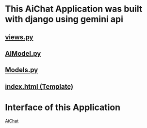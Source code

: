 # This AiChat Application was built with django using gemini api

## [views.py](https://github.com/Apkmann/Ai-Chat-Application-using-Django/blob/main/Chatapp/views.py)
## [AIModel.py](https://github.com/Apkmann/Ai-Chat-Application-using-Django/blob/main/Chatapp/AIModel.py)
## [Models.py](https://github.com/Apkmann/Ai-Chat-Application-using-Django/blob/main/Chatapp/models.py)
## [index.html (Template)](https://github.com/Apkmann/Ai-Chat-Application-using-Django/blob/main/Chatapp/templates/index.html)

# Interface of this Application
[AiChat](https://github.com/Apkmann/Ai-Chat-Application-using-Django/blob/main/Ai%20Chat%20Application%20Interface.jpg)
